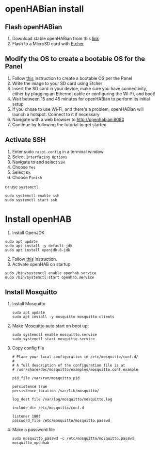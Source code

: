 # openHABian install

## Flash openHABian

1. Download stable openHABian from this [link](https://www.openhab.org/download/)
2. Flash to a MicroSD card with [Etcher](https://www.balena.io/etcher/)

## Modify the OS to create a bootable OS for the Panel

1. Follow [this](https://www.acmesystems.it/CM3-PANEL-7-BASIC_microsd) instruction to create a bootable OS per the Panel
2. Write the image to your SD card using Etcher
3. Insert the SD card in your device, make sure you have connectivity, either by plugging an Ethernet cable or configuring the Wi-Fi, and boot!
4. Wait between 15 and 45 minutes for openHABian to perform its initial setup
5. If you chose to use Wi-Fi, and there's a problem, openHABian will launch a hotspot. Connect to it if necessary
6. Navigate with a web browser to [http://openhabian:8080](http://openhabian:8080)
7. Continue by following the tutorial to get started

## Activate SSH

1. Enter sudo `raspi-config` in a terminal window
2. Select `Interfacing Options`
3. Navigate to and select `SSH`
4. Choose `Yes`
5. Select `Ok`
6. Choose `Finish`

or use `systemctl`.

```terminal
sudo systemctl enable ssh
sudo systemctl start ssh
```

# Install openHAB

1. Install OpenJDK

```terminal
sudo apt update
sudo apt install -y default-jdk
sudo apt install openjdk-8-jdk
```

2. Follow [this](https://www.openhab.org/download/) instruction.
3. Activate openHAB on startup

```terminal
sudo /bin/systemctl enable openhab.service
sudo /bin/systemctl start openhab.service
```

## Install Mosquitto

1. Install Mosquitto

   ```terminal
   sudo apt update
   sudo apt install -y mosquitto mosquitto-clients
   ```

2. Make Mosquitto auto start on boot up:

   ```terminal
   sudo systemctl enable mosquitto.service
   sudo systemctl start mosquitto.service
   ```

3. Copy config file

   ```file
   # Place your local configuration in /etc/mosquitto/conf.d/
   #
   # A full description of the configuration file is at
   # /usr/share/doc/mosquitto/examples/mosquitto.conf.example

   pid_file /var/run/mosquitto.pid

   persistence true
   persistence_location /var/lib/mosquitto/

   log_dest file /var/log/mosquitto/mosquitto.log

   include_dir /etc/mosquitto/conf.d

   listener 1883
   password_file /etc/mosquitto/mosquitto.passwd
   ```

4. Make a password file

   ```terminal
   sudo mosquitto_passwd -c /etc/mosquitto/mosquitto.passwd mosquitto_openhab
   ```
